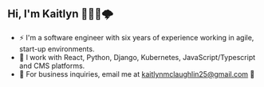 ## Hi, I'm Kaitlyn 🩵🌷🌻🌩️


- ⚡ I'm a software engineer with six years of experience working in agile, start-up environments. 
- 🌱 I work with React, Python, Django, Kubernetes, JavaScript/Typescript and CMS platforms. 
- 💬 For business inquiries, email me at kaitlynmclaughlin25@gmail.com 🌷

